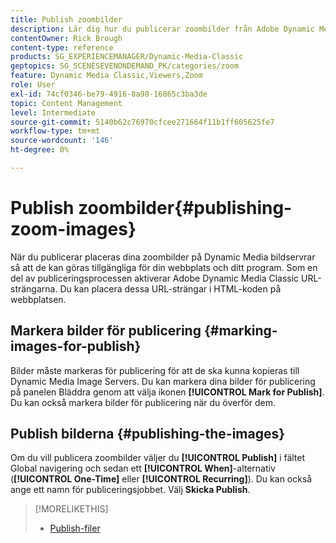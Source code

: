 ```yaml
---
title: Publish zoombilder
description: Lär dig hur du publicerar zoombilder från Adobe Dynamic Media Classic.
contentOwner: Rick Brough
content-type: reference
products: SG_EXPERIENCEMANAGER/Dynamic-Media-Classic
geptopics: SG_SCENESEVENONDEMAND_PK/categories/zoom
feature: Dynamic Media Classic,Viewers,Zoom
role: User
exl-id: 74cf0346-be79-4916-8a98-16865c3ba3de
topic: Content Management
level: Intermediate
source-git-commit: 5140b62c76970cfcee271664f11b1ff605625fe7
workflow-type: tm+mt
source-wordcount: '146'
ht-degree: 0%

---
```


# Publish zoombilder{#publishing-zoom-images}

När du publicerar placeras dina zoombilder på Dynamic Media bildservrar så att de kan göras tillgängliga för din webbplats och ditt program. Som en del av publiceringsprocessen aktiverar Adobe Dynamic Media Classic URL-strängarna. Du kan placera dessa URL-strängar i HTML-koden på webbplatsen.

## Markera bilder för publicering {#marking-images-for-publish}

Bilder måste markeras för publicering för att de ska kunna kopieras till Dynamic Media Image Servers. Du kan markera dina bilder för publicering på panelen Bläddra genom att välja ikonen **[!UICONTROL Mark for Publish]**. Du kan också markera bilder för publicering när du överför dem.

## Publish bilderna {#publishing-the-images}

Om du vill publicera zoombilder väljer du **[!UICONTROL Publish]** i fältet Global navigering och sedan ett **[!UICONTROL When]**-alternativ (**[!UICONTROL One-Time]** eller **[!UICONTROL Recurring]**). Du kan också ange ett namn för publiceringsjobbet. Välj **Skicka Publish**.

>[!MORELIKETHIS]
>
>* [Publish-filer](publishing-files.md#publishing_files)
